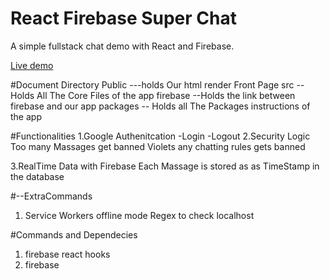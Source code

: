 # React Firebase Super Chat

A simple fullstack chat demo with React and Firebase. 

[Live demo](https://fireship-demos.web.app/)


#Document Directory
Public ---holds Our html render Front Page
src -- Holds All The Core Files of the app
firebase --Holds the link between firebase and our app
packages -- Holds all The Packages instructions of the app



#Functionalities
1.Google Authenitcation
    -Login
    -Logout
2.Security Logic
    Too many Massages get banned
    Violets any chatting rules gets banned

3.RealTime Data with Firebase
    Each Massage is stored as as TimeStamp in the database

#--ExtraCommands
1. Service Workers
    offline mode
    Regex to check localhost

#Commands and Dependecies
1. firebase react hooks
2. firebase
